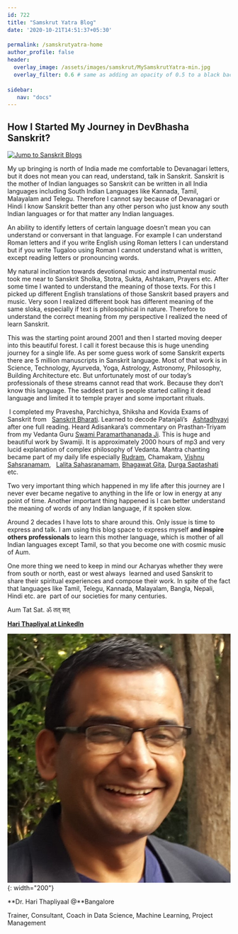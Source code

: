 ```yaml
---
id: 722    
title: "Samskrut Yatra Blog"
date: '2020-10-21T14:51:37+05:30'

permalink: /samskrutyatra-home
author_profile: false
header:
  overlay_image: /assets/images/samskrut/MySamskrutYatra-min.jpg
  overlay_filter: 0.6 # same as adding an opacity of 0.5 to a black background

sidebar:
   nav: "docs"
---    
```


How I Started My Journey in DevBhasha Sanskrit?
-----------------------------------------------

[![Jump to Sanskrit Blogs](https://img.shields.io/badge/Goto-Sanskrit_Yatra_Blog-orange)](/samskrutyatra)

My up bringing is north of India made me comfortable to Devanagari letters, but it does not mean you can read, understand, talk in Sanskrit. Sanskrit is the mother of Indian languages so Sanskrit can be written in all India languages including South Indian Languages like Kannada, Tamil, Malayalam and Telegu. Therefore I cannot say because of Devanagari or Hindi I know Sanskrit better than any other person who just know any south Indian languages or for that matter any Indian languages.

An ability to identify letters of certain language doesn’t mean you can understand or conversant in that language. For example I can understand Roman letters and if you write English using Roman letters I can understand but if you write Tugaloo using Roman I cannot understand what is written, except reading letters or pronouncing words.

My natural inclination towards devotional music and instrumental music took me near to Sanskrit Sholka, Stotra, Sukta, Ashtakam, Prayers etc. After some time I wanted to understand the meaning of those texts. For this I picked up different English translations of those Sanskrit based prayers and music. Very soon I realized different book has different meaning of the same sloka, especially if text is philosophical in nature. Therefore to understand the correct meaning from my perspective I realized the need of learn Sanskrit.

This was the starting point around 2001 and then I started moving deeper into this beautiful forest. I call it forest because this is huge unending journey for a single life. As per some guess work of some Sanskrit experts there are 5 million manuscripts in Sanskrit language. Most of that work is in Science, Technology, Ayurveda, Yoga, Astrology, Astronomy, Philosophy, Building Architecture etc. But unfortunately most of our today’s professionals of these streams cannot read that work. Because they don’t know this language. The saddest part is people started calling it dead language and limited it to temple prayer and some important rituals.

 I completed my Pravesha, Parchichya, Shiksha and Kovida Exams of Sanskrit from   [Sanskrit Bharati](https://samskritabharati.in/). Learned to decode Patanjali’s   [Ashtadhyayi](https://ashtadhyayi.com/) after one full reading. Heard Adisankara’s commentary on Prasthan-Triyam from my Vedanta Guru [Swami Paramarthananada Ji](https://arshavidya.org/tribute-by-swami-paramarthananda/). This is huge and beautiful work by Swamiji. It is approximately 2000 hours of mp3 and very lucid explanation of complex philosophy of Vedanta. Mantra chanting became part of my daily life especially [Rudram](/samskrut/rudra-prashna), Chamakam, [Vishnu Sahsranamam](/samskrut/vishnu-sahasranaam),   [Lalita Sahasranamam](/samskrut/lalita-sahasranamam/), [Bhagawat Gita](/samskrutyatra-tags/#bhagwat-gita), [Durga Saptashati](/samskrutyatra-tags/#durga-saptashati) etc.

Two very important thing which happened in my life after this journey are I never ever became negative to anything in the life or low in energy at any point of time. Another important thing happened is I can better understand the meaning of words of any Indian language, if it spoken slow.

Around 2 decades I have lots to share around this. Only issue is time to express and talk. I am using this blog space to express myself **and inspire others professionals** to learn this mother language, which is mother of all Indian languages except Tamil, so that you become one with cosmic music of Aum.

One more thing we need to keep in mind our Acharyas whether they were from south or north, east or west always  learned and used Sanskrit to share their spiritual experiences and compose their work. In spite of the fact that languages like Tamil, Telegu, Kannada, Malayalam, Bangla, Nepali, Hindi etc. are  part of our societies for many centuries.

Aum Tat Sat. ॐ तत् सत्

[**Hari Thapliyal at LinkedIn**](https://linkedin.com/in/harithapliyal)

![Hari Thapliyaal](/assets/images/Profilephoto1.jpg){: width="200"}

**Dr. Hari Thapliyaal @**Bangalore

Trainer, Consultant, Coach in Data Science, Machine Learning, Project Management
